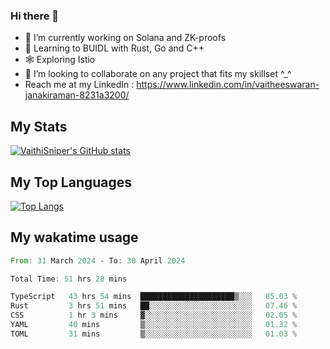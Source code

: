 ### Hi there 👋

- 🔭 I’m currently working on Solana and ZK-proofs
- 📖 Learning to BUIDL with Rust, Go and C++
- 🕸️ Exploring Istio
- 👯 I’m looking to collaborate on any project that fits my skillset ^_^
- Reach me at my LinkedIn : https://www.linkedin.com/in/vaitheeswaran-janakiraman-8231a3200/

## My Stats
[![VaithiSniper's GitHub stats](https://github-readme-stats.vercel.app/api?username=VaithiSniper&hide=stars&theme=radical)](https://github.com/anuraghazra/github-readme-stats)

## My Top Languages

[![Top Langs](https://github-readme-stats.vercel.app/api/top-langs/?username=VaithiSniper&layout=compact)](https://github.com/anuraghazra/github-readme-stats)

## My wakatime usage

<!--START_SECTION:waka-->

```rust
From: 31 March 2024 - To: 30 April 2024

Total Time: 51 hrs 28 mins

TypeScript   43 hrs 54 mins  █████████████████████▒░░░   85.03 %
Rust         3 hrs 51 mins   ██░░░░░░░░░░░░░░░░░░░░░░░   07.46 %
CSS          1 hr 3 mins     ▓░░░░░░░░░░░░░░░░░░░░░░░░   02.05 %
YAML         40 mins         ▒░░░░░░░░░░░░░░░░░░░░░░░░   01.32 %
TOML         31 mins         ▒░░░░░░░░░░░░░░░░░░░░░░░░   01.03 %
```

<!--END_SECTION:waka-->

